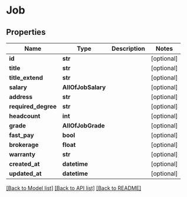 # Job

## Properties
Name | Type | Description | Notes
------------ | ------------- | ------------- | -------------
**id** | **str** |  | [optional] 
**title** | **str** |  | [optional] 
**title_extend** | **str** |  | [optional] 
**salary** | **AllOfJobSalary** |  | [optional] 
**address** | **str** |  | [optional] 
**required_degree** | **str** |  | [optional] 
**headcount** | **int** |  | [optional] 
**grade** | **AllOfJobGrade** |  | [optional] 
**fast_pay** | **bool** |  | [optional] 
**brokerage** | **float** |  | [optional] 
**warranty** | **str** |  | [optional] 
**created_at** | **datetime** |  | [optional] 
**updated_at** | **datetime** |  | [optional] 

[[Back to Model list]](../README.md#documentation-for-models) [[Back to API list]](../README.md#documentation-for-api-endpoints) [[Back to README]](../README.md)

